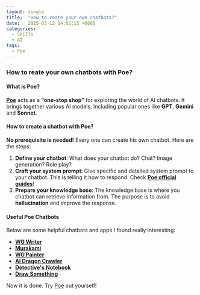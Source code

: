```yaml
---
layout: single
title:  "How to reate your own chatbots?"
date:   2025-03-12 14:02:15 +0800
categories:
  - Skills
  - AI
tags:
  - Poe
---
```


### How to reate your own chatbots with Poe?

#### What is Poe?
**[Poe](https://poe.com/)** acts as a **"one-stop shop"** for exploring the world of AI chatbots. It brings together various AI models, including popular ones like **GPT**, **Gemini** and **Sonnet**.

#### How to create a chatbot with Poe?
**No prerequisite is needed!** Every one can create his own chatbot. Here are the steps:
1. **Define your chatbot**: What does your chatbot do? Chat? Image generation? Role play?
2. **Craft your system prompt**: Give specific and detailed system prompt to your chatbot. This is telling it how to respond. Check **[Poe official guides](https://creator.poe.com/docs/best-practice-text-generation)**!
3. **Prepare your knowledge base**: The knowledge base is where you chatbot can retrieve information from. The purpose is to avoid **hallucination** and improve the response.

#### Useful Poe Chatbots
Below are some helpful chatbots and apps I found really interesting:
- **[WG Writer](https://poe.com/WG-Artist)**
- **[Murakami](https://poe.com/Mikaramu)**
- **[WG Painter](https://poe.com/WG-Painter)**
- **[AI Dragon Crawler](https://poe.com/AI-Dungeon-Crawler)**
- **[Detective's Notebook](https://poe.com/Detective-Notebook)**
- **[Draw Something](https://poe.com/Draw-Something)**

Now it is done. Try [Poe](https://poe.com/) out yourself!
